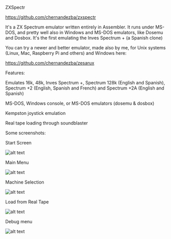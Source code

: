 ZXSpectr
 
https://github.com/chernandezba/zxspectr

It's a ZX Spectrum emulator written entirely in Assembler. It runs under MS-DOS, and pretty well also in Windows and MS-DOS emulators, like Dosemu and Dosbox. It's the first emulating the Inves Spectrum + (a Spanish clone)

You can try a newer and better emulator, made also by me, for Unix systems (Linux, Mac, Raspberry Pi and others) and Windows here:

https://github.com/chernandezba/zesarux


Features:

Emulates 16k, 48k, Inves Spectrum +, Spectrum 128k (English and Spanish), Spectrum +2 (English, Spanish and French) and Spectrum +2A (English and Spanish)

MS-DOS, Windows console, or MS-DOS emulators (dosemu & dosbox)

Kempston joystick emulation

Real tape loading through soundblaster




Some screenshots:

Start Screen

![alt text](https://github.com/chernandezba/zxspectr/raw/master/screenshots/zxspectr-1.jpg "Start Screen")


Main Menu

![alt text](https://github.com/chernandezba/zxspectr/raw/master/screenshots/zxspectr-2.jpg "Main Menu")


Machine Selection

![alt text](https://github.com/chernandezba/zxspectr/raw/master/screenshots/zxspectr-3.jpg "Machine Selection")


Load from Real Tape

![alt text](https://github.com/chernandezba/zxspectr/raw/master/screenshots/zxspectr-4.jpg "Load from Real Tape")


Debug menu

![alt text](https://github.com/chernandezba/zxspectr/raw/master/screenshots/zxspectr-5.jpg "Debug menu")
